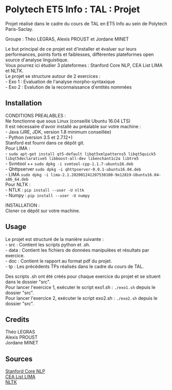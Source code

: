 # Polytech ET5 Info : TAL : Projet

Projet réalisé dans le cadre du cours de TAL en ET5 Info au sein de Polytech Paris-Saclay.

Groupe : Théo LEGRAS, Alexis PROUST et Jordane MINET

Le but principal de ce projet est d'installer et évaluer sur leurs performances, points forts et faiblesses, différentes plateformes open source d'analyse linguistique.<br/>
Vous pourrez ici étudier 3 plateformes : Stanford Core NLP, CEA List LIMA et NLTK.<br/>
Le projet se structure autour de 2 exercices :<br/>
	- Exo 1 : Evaluation de l'analyse morpho-syntaxique<br/>
	- Exo 2 : Evalution de la reconnaissance d'entités nommées

## Installation

CONDITIONS PREALABLES :<br/>
Ne fonctionne que sous Linux (conseillé Ubuntu 16.04 LTS)<br/>
Il est nécessaire d'avoir installé au préalable sur votre machine :<br/>
	- Java (JRE, JDK, version 1.8 minimum conseillée)<br/>
	- Python (version 3.5 et 2.7.12+)<br/>
Stanford est fourni dans ce dépôt git.<br/>
Pour LIMA : <br/>
	- ```sudo apt-get install qt5-default libqt5xmlpatterns5 libqt5quick5 libqt5declarative5 libboost-all-dev libenchant1c2a libtre5```<br/>
	- Svmtool ++ ```sudo dpkg -i svmtool-cpp-1.1.7-ubuntu16.deb```<br/>
	- Qhttpserver ```sudo dpkg -i qhttpserver-0.0.1-ubuntu16.04.deb```<br/>
	- LIMA ```sudo dpkg -i lima-2.1.202001241207530100-9e12819-Ubuntu16.04-x86_64.deb```<br/>
Pour NLTK :<br/>
	- NTLK : ```pip install --user -U nltk```<br/>
	- Numpy : ```pip install --user -U numpy```<br/>

INSTALLATION :<br/>
Cloner ce dépôt sur votre machine.

## Usage

Le projet est structuré de la manière suivante :<br/>
	- src : Contient les scripts python et .sh.<br/>
	- data : Contient les fichiers de données manipulées et résultats par exercice.<br/>
	- doc : Contient le rapport au format pdf du projet.<br/>
	- tp : Les précédents TPs réalisés dans le cadre du cours de TAL.<br/>
	
Des scripts .sh ont été créés pour chaque exercice du projet et se situent dans le dossier "src".<br/>
Pour lancer l'exercice 1, exécuter le script exo1.sh : ```./exo1.sh``` depuis le dossier "src".<br/>
Pour lancer l'exercice 2, exécuter le script exo2.sh : ```./exo2.sh``` depuis le dossier "src".<br/>

## Credits

Théo LEGRAS<br/>
Alexis PROUST<br/>
Jordane MINET

## Sources

[Stanford Core NLP](https://nlp.stanford.edu/software/tagger.shtml)<br/>
[CEA List LIMA](https://github.com/aymara/lima)<br/>
[NLTK](https://www.nltk.org/)<br/>
